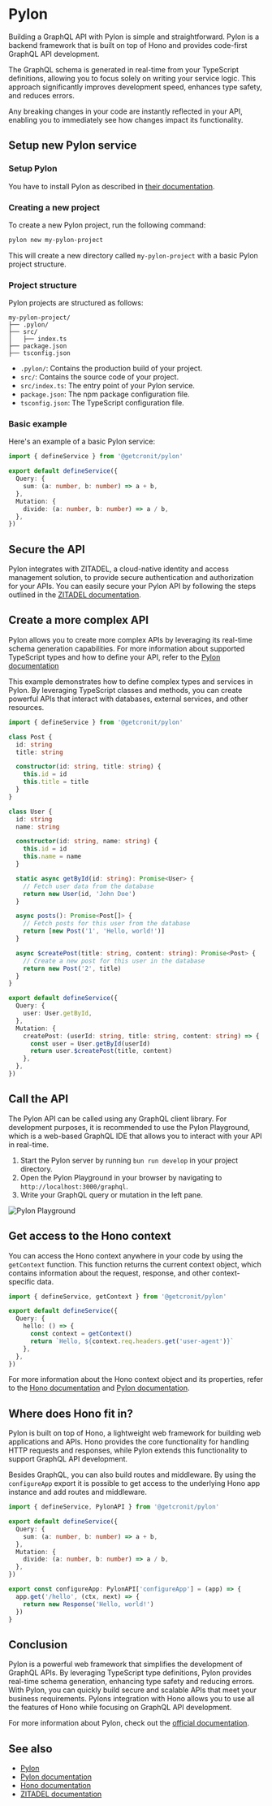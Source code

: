 # Pylon

Building a GraphQL API with Pylon is simple and straightforward. Pylon is a backend framework that is built on top of Hono and provides code-first GraphQL API development.

The GraphQL schema is generated in real-time from your TypeScript definitions, allowing you to focus solely on writing your service logic. This approach significantly improves development speed, enhances type safety, and reduces errors.

Any breaking changes in your code are instantly reflected in your API, enabling you to immediately see how changes impact its functionality.

## Setup new Pylon service

### Setup Pylon

You have to install Pylon as described in [their documentation](https://pylon.cronit.io/docs/installation/).

### Creating a new project

To create a new Pylon project, run the following command:

```bash
pylon new my-pylon-project
```

This will create a new directory called `my-pylon-project` with a basic Pylon project structure.

### Project structure

Pylon projects are structured as follows:

```
my-pylon-project/
├── .pylon/
├── src/
│   ├── index.ts
├── package.json
├── tsconfig.json
```

- `.pylon/`: Contains the production build of your project.
- `src/`: Contains the source code of your project.
- `src/index.ts`: The entry point of your Pylon service.
- `package.json`: The npm package configuration file.
- `tsconfig.json`: The TypeScript configuration file.

### Basic example

Here's an example of a basic Pylon service:

```ts
import { defineService } from '@getcronit/pylon'

export default defineService({
  Query: {
    sum: (a: number, b: number) => a + b,
  },
  Mutation: {
    divide: (a: number, b: number) => a / b,
  },
})
```

## Secure the API

Pylon integrates with ZITADEL, a cloud-native identity and access management solution, to provide secure authentication and authorization for your APIs. You can easily secure your Pylon API by following the steps outlined in the [ZITADEL documentation](https://zitadel.com/docs/examples/secure-api/pylon).

## Create a more complex API

Pylon allows you to create more complex APIs by leveraging its real-time schema generation capabilities. For more information about supported TypeScript types and how to define your API, refer to the [Pylon documentation](https://pylon.cronit.io/docs/type-safety-and-type-integration/)

This example demonstrates how to define complex types and services in Pylon. By leveraging TypeScript classes and methods, you can create powerful APIs that interact with databases, external services, and other resources.

```ts
import { defineService } from '@getcronit/pylon'

class Post {
  id: string
  title: string

  constructor(id: string, title: string) {
    this.id = id
    this.title = title
  }
}

class User {
  id: string
  name: string

  constructor(id: string, name: string) {
    this.id = id
    this.name = name
  }

  static async getById(id: string): Promise<User> {
    // Fetch user data from the database
    return new User(id, 'John Doe')
  }

  async posts(): Promise<Post[]> {
    // Fetch posts for this user from the database
    return [new Post('1', 'Hello, world!')]
  }

  async $createPost(title: string, content: string): Promise<Post> {
    // Create a new post for this user in the database
    return new Post('2', title)
  }
}

export default defineService({
  Query: {
    user: User.getById,
  },
  Mutation: {
    createPost: (userId: string, title: string, content: string) => {
      const user = User.getById(userId)
      return user.$createPost(title, content)
    },
  },
})
```

## Call the API

The Pylon API can be called using any GraphQL client library. For development purposes, it is
recommended to use the Pylon Playground, which is a web-based GraphQL IDE that allows you to interact with your API in real-time.

1. Start the Pylon server by running `bun run develop` in your project directory.
2. Open the Pylon Playground in your browser by navigating to `http://localhost:3000/graphql`.
3. Write your GraphQL query or mutation in the left pane.

![Pylon Playground](/images/pylon-example.png)

## Get access to the Hono context

You can access the Hono context anywhere in your code by using the `getContext` function. This function returns the current context object, which contains information about the request, response, and other context-specific data.

```ts
import { defineService, getContext } from '@getcronit/pylon'

export default defineService({
  Query: {
    hello: () => {
      const context = getContext()
      return `Hello, ${context.req.headers.get('user-agent')}`
    },
  },
})
```

For more information about the Hono context object and its properties, refer to the [Hono documentation](https://hono.dev/docs/api/context) and [Pylon documentation](https://pylon.cronit.io/docs/context-management).

## Where does Hono fit in?

Pylon is built on top of Hono, a lightweight web framework for building web applications and APIs. Hono provides the core functionality for handling HTTP requests and responses, while Pylon extends this functionality to support GraphQL API development.

Besides GraphQL, you can also build routes and middleware. By using the `configureApp` export
it is possible to get access to the underlying Hono app instance and add routes and middleware.

```ts
import { defineService, PylonAPI } from '@getcronit/pylon'

export default defineService({
  Query: {
    sum: (a: number, b: number) => a + b,
  },
  Mutation: {
    divide: (a: number, b: number) => a / b,
  },
})

export const configureApp: PylonAPI['configureApp'] = (app) => {
  app.get('/hello', (ctx, next) => {
    return new Response('Hello, world!')
  })
}
```

## Conclusion

Pylon is a powerful web framework that simplifies the development of GraphQL APIs. By leveraging TypeScript type definitions, Pylon provides real-time schema generation, enhancing type safety and reducing errors. With Pylon, you can quickly build secure and scalable APIs that meet your business requirements. Pylons integration with Hono allows you to use all the features of Hono while focusing on GraphQL API development.

For more information about Pylon, check out the [official documentation](https://pylon.cronit.io/).

## See also

- [Pylon](https://github.com/getcronit/pylon)
- [Pylon documentation](https://pylon.cronit.io/docs)
- [Hono documentation](https://hono.dev/docs)
- [ZITADEL documentation](https://zitadel.com/docs/examples/secure-api/pylon)
